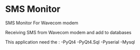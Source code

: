 SMS Monitor
================

SMS Monitor For Wavecom modem

Receiving SMS from  Wavecom modem and add to databases

This application need the :
-PyQt4
-PyQt4.Sql
-Pyserial
-Mysql
